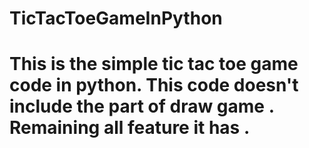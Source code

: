 # TicTacToeGameInPython
# This is the simple tic tac toe game code in python. This code doesn't include the part of draw game . Remaining all feature it has .
